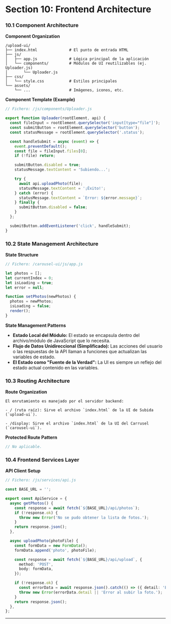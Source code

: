 # Section 10: Frontend Architecture

### **10.1 Component Architecture**

**Component Organization**
```text
/upload-ui/
├── index.html              # El punto de entrada HTML
├── js/
│   ├── app.js              # Lógica principal de la aplicación
│   └── components/         # Módulos de UI reutilizables (ej. Uploader.js)
│       └── Uploader.js
├── css/
│   └── style.css           # Estilos principales
└── assets/
    └── ...                 # Imágenes, iconos, etc.
```

**Component Template (Example)**
```typescript
// Fichero: /js/components/Uploader.js

export function Uploader(rootElement, api) {
  const fileInput = rootElement.querySelector('input[type="file"]');
  const submitButton = rootElement.querySelector('button');
  const statusMessage = rootElement.querySelector('.status');

  const handleSubmit = async (event) => {
    event.preventDefault();
    const file = fileInput.files[0];
    if (!file) return;

    submitButton.disabled = true;
    statusMessage.textContent = 'Subiendo...';

    try {
      await api.uploadPhoto(file);
      statusMessage.textContent = '¡Éxito!';
    } catch (error) {
      statusMessage.textContent = `Error: ${error.message}`;
    } finally {
      submitButton.disabled = false;
    }
  };

  submitButton.addEventListener('click', handleSubmit);
}
```

### **10.2 State Management Architecture**

**State Structure**
```typescript
// Fichero: /carousel-ui/js/app.js

let photos = []; 
let currentIndex = 0;
let isLoading = true; 
let error = null; 

function setPhotos(newPhotos) {
  photos = newPhotos;
  isLoading = false;
  render();
}
```

**State Management Patterns**
-   **Estado Local del Módulo:** El estado se encapsula dentro del archivo/módulo de JavaScript que lo necesita.
-   **Flujo de Datos Unidireccional (Simplificado):** Las acciones del usuario o las respuestas de la API llaman a funciones que actualizan las variables de estado.
-   **El Estado como "Fuente de la Verdad":** La UI es siempre un reflejo del estado actual contenido en las variables.

### **10.3 Routing Architecture**

**Route Organization**
```text
El enrutamiento es manejado por el servidor backend:

- / (ruta raíz): Sirve el archivo `index.html` de la UI de Subida (`upload-ui`).

- /display: Sirve el archivo `index.html` de la UI del Carrusel (`carousel-ui`).
```

**Protected Route Pattern**
```typescript
// No aplicable.
```

### **10.4 Frontend Services Layer**

**API Client Setup**
```typescript
// Fichero: /js/services/api.js

const BASE_URL = ''; 

export const ApiService = {
  async getPhotos() {
    const response = await fetch(`${BASE_URL}/api/photos`);
    if (!response.ok) {
      throw new Error('No se pudo obtener la lista de fotos.');
    }
    return response.json();
  },

  async uploadPhoto(photoFile) {
    const formData = new FormData();
    formData.append('photo', photoFile);

    const response = await fetch(`${BASE_URL}/api/upload`, {
      method: 'POST',
      body: formData,
    });

    if (!response.ok) {
      const errorData = await response.json().catch(() => ({ detail: 'Error desconocido' }));
      throw new Error(errorData.detail || 'Error al subir la foto.');
    }
    return response.json();
  },
};
```

---